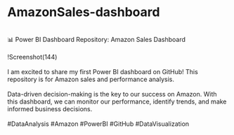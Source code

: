 # AmazonSales-dashboard
<br>
📊 Power BI Dashboard Repository: Amazon Sales Dashboard 
<br>
<br>
!Screenshot(144)
<br>
<br>
I am excited to share my first Power BI dashboard on GitHub! This repository is for Amazon sales and performance analysis.
<br>
<br>
Data-driven decision-making is the key to our success on Amazon. With this dashboard, we can monitor our performance, identify trends, and make informed business decisions.
<br>
<br>
#DataAnalysis #Amazon #PowerBI #GitHub #DataVisualization
